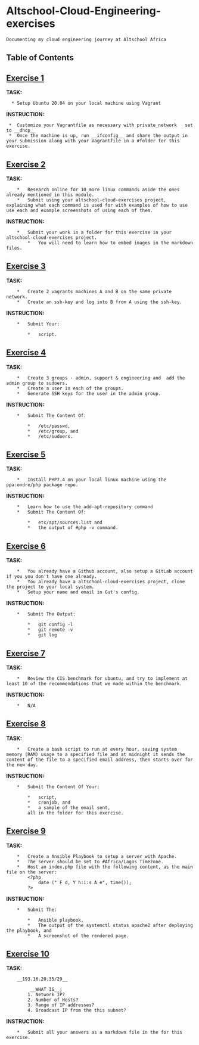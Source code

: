 # Altschool-Cloud-Engineering-exercises
    Documenting my cloud engineering journey at Altschool Africa

## Table of Contents

## [Exercise 1](/exercise-1)
   **TASK:** 
   
      * Setup Ubuntu 20.04 on your local machine using Vagrant

   **INSTRUCTION:**

     *  Customize your Vagrantfile as necessary with private_network   set to __dhcp__
     *  Once the machine is up, run __ifconfig__ and share the output in your submission along with your Vagrantfile in a #folder for this exercise.

## [Exercise 2](/exercise-2)
   **TASK:**

        *   Research online for 10 more linux commands aside the ones already mentioned in this module.
        *   Submit using your altschool-cloud-exercises project, explaining what each command is used for with examples of how to use use each and example screenshots of using each of them.
       
   **INSTRUCTION:**

        *   Submit your work in a folder for this exercise in your altschool-cloud-exercises project. 
            *   You will need to learn how to embed images in the markdown files. 


## [Exercise 3](/exercise-3)
   **TASK:**
   
        *   Create 2 vagrants machines A and B on the same private network.
        *   Create an ssh-key and log into B from A using the ssh-key.
        
    
   **INSTRUCTION:**

        *   Submit Your:

            *   script.



## [Exercise 4](/exercise-4)
   **TASK:**
   
        *   Create 3 groups - admin, support & engineering and  add the admin group to sudoers.
        *   Create a user in each of the groups.
        *   Generate SSH keys for the user in the admin group.
    
   **INSTRUCTION:**

        *   Submit The Content Of:

            *   /etc/passwd, 
            *   /etc/group, and 
            *   /etc/sudoers.



## [Exercise 5](/exercise-5)
   **TASK:**

        *   Install PHP7.4 on your local linux machine using the ppa:ondre/php package repo.
    
   **INSTRUCTION:**

        *   Learn how to use the add-apt-repository command
        *   Submit The Content Of: 

            *   etc/apt/sources.list and 
            *   the output of #php -v command.


## [Exercise 6](/exercise-6)
   **TASK:**

        *   You already have a Github account, also setup a GitLab account if you you don't have one already.
        *   You already have a altschool-cloud-exercises project, clone the project to your local system.
        *   Setup your name and email in Gut's config.

   **INSTRUCTION:**

        *   Submit The Output:

            *   git config -l
            *   git remote -v
            *   git log


## [Exercise 7](/exercise-7)
   **TASK:**

        *   Review the CIS benchmark for ubuntu, and try to implement at least 10 of the recommendations that we made within the benchmark.

   **INSTRUCTION:**

        *   N/A


## [Exercise 8](/exercise-8)
   **TASK:**

        *   Create a bash script to run at every hour, saving system memory (RAM) usage to a specified file and at midnight it sends the content of the file to a specified email address, then starts over for the new day.
    
  **INSTRUCTION:**

        *   Submit The Content Of Your: 

            *   script, 
            *   cronjob, and 
            *   a sample of the email sent, 
            all in the folder for this exercise.


## [Exercise 9](/exercise-9)
   **TASK:**

        *   Create a Ansible Playbook to setup a server with Apache.
        *   The server should be set to #Africa/Lagos Timezone.
        *   Host an index.php file with the following content, as the main file on the server:
            <?php
                date (" F d, Y h:i:s A e", time());
            ?> 
    
   **INSTRUCTION:**

        *   Submit The:

            *   Ansible playbook, 
            *   The output of the systemctl status apache2 after deploying the playbook, and
            *   A screenshot of the rendered page.


## [Exercise 10](/exercise-10)
   **TASK:**

        __193.16.20.35/29__

             __WHAT IS__; 
            1. Network IP?
            2. Number of Hosts?
            3. Range of IP addresses?
            4. Broadcast IP from the this subnet? 
    
   **INSTRUCTION:**

        *   Submit all your answers as a markdown file in the for this exercise.
